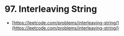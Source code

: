# 97. Interleaving String

- [https://leetcode.com/problems/interleaving-string/](https://leetcode.com/problems/interleaving-string/)
